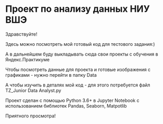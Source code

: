 # Проект по анализу данных НИУ ВШЭ 
Здравствуйте! 

Здесь можно посмотреть мой готовый код для тестового задания:)  

А в дальнейшем буду выкладывать сюда свои проекты с обучения в Яндекс.Практикуме

Чтобы посмотреть данные для проекта и готовые изображения с графиками - нужно перейти в папку Data

А чтобы изучить в деталях мой код - для этого потребуется файл TZ_Junior Data Analyst.py

Проект сделан с помощью Python 3.6+ в Jupyter Notebook c использованием библиотек Pandas, Seaborn, Matpotlib

Приятного просмотра!

